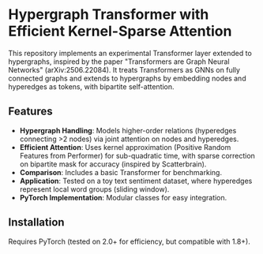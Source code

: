# Hypergraph Transformer with Efficient Kernel-Sparse Attention

This repository implements an experimental Transformer layer extended to hypergraphs, inspired by the paper "Transformers are Graph Neural Networks" (arXiv:2506.22084). It treats Transformers as GNNs on fully connected graphs and extends to hypergraphs by embedding nodes and hyperedges as tokens, with bipartite self-attention.

## Features
- **Hypergraph Handling**: Models higher-order relations (hyperedges connecting >2 nodes) via joint attention on nodes and hyperedges.
- **Efficient Attention**: Uses kernel approximation (Positive Random Features from Performer) for sub-quadratic time, with sparse correction on bipartite mask for accuracy (inspired by Scatterbrain).
- **Comparison**: Includes a basic Transformer for benchmarking.
- **Application**: Tested on a toy text sentiment dataset, where hyperedges represent local word groups (sliding window).
- **PyTorch Implementation**: Modular classes for easy integration.

## Installation
Requires PyTorch (tested on 2.0+ for efficiency, but compatible with 1.8+).
